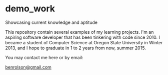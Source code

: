 # demo_work
Showcasing current knowledge and aptitude

This repository contain several examples of my learning projects.
I'm an aspiring software developer that has been tinkering with code since 2010.
I became a student of Computer Science at Oregon State University in Winter 2013,
and I hope to graduate in 1 to 2 years from now, summer 2015.

You may contact me here or by email:

benrolson@gmail.com

